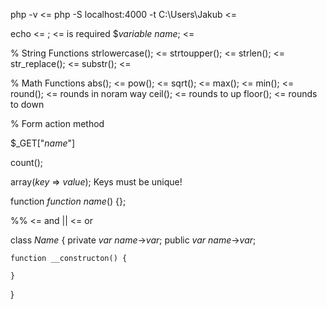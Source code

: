 <!-- Commands -->
php -v <=
php -S localhost:4000 -t C:\Users\Jakub <=

echo <= 
; <= is required
$*variable name*; <=

% String Functions
strlowercase(); <= 
strtoupper(); <= 
strlen(); <= 
str_replace(); <= 
substr(); <= 

% Math Functions
abs(); <= 
pow(); <= 
sqrt(); <= 
max(); <= 
min(); <= 
round(); <= rounds in noram way
ceil(); <= rounds to up
floor(); <= rounds to down

% Form
action
method

$_GET["*name*"]

<!-- Array Functions -->
count();

<!-- Associated Arrays -->
array(*key* => *value*);
Keys must be unique!

<!-- Functions -->
function *function name*() {};

<!-- Conditions -->
%% <= and
|| <= or

<!-- Classes -->
class *Name* {
    private *var name*->*var*;
    public *var name*->*var*;

    function __constructon() {

    }
}